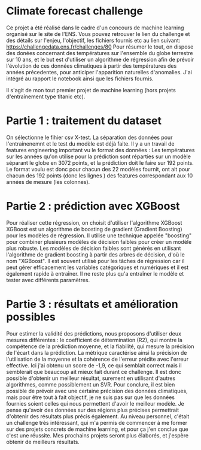 # Climate forecast challenge

Ce projet a été réalisé dans le cadre d'un concours de machine learning organisé sur le site de l'ENS. Vous pouvez retrouver le lien du challenge et des détails sur l'enjeu, l'objectif, les fichiers fournis etc au lien suivant: https://challengedata.ens.fr/challenges/80
Pour résumer le tout, on dispose des donées concernant des températures sur l'ensemble du globe terrestre sur 10 ans, et le but est d'utiliser un algorithme de régression afin de prévoir l'évolution de ces données climatiques à partir des températures des années précedentes, pour anticiper l'apparition naturelles d'anomalies. J'ai intégré au rapport le notebook ainsi que les fichiers fournis.

Il s'agit de mon tout premier projet de machine learning (hors projets d'entraînement type titanic etc).


# Partie 1 : traitement du dataset

On sélectionne le fihier csv X-test. La séparation des données pour l'entrainenemnt et le test du modèle est déjà faite.
Il y a un travail de features engineering important vu le format des données : Les températures sur les années qu'on utilise pour la prédiction sont réparties sur un modèle séparant le globe en 3072 points, et la prédiction doit le faire sur 192 points. Le format voulu est donc pour chacun des 22 modèles fournit, ont ait pour chacun des 192 points (donc les lignes ) des features correspondant aux 10 années de mesure (les colonnes).

# Partie 2 : prédiction avec XGBoost

Pour réaliser cette régression, on choisit d'utiliser l'algorithme XGBoost
XGBoost est un algorithme de boosting de gradient (Gradient Boosting) pour les modèles de régression. Il utilise une technique appelée "boosting" pour combiner plusieurs modèles de décision faibles pour créer un modèle plus robuste. Les modèles de décision faibles sont générés en utilisant l'algorithme de gradient boosting à partir des arbres de décision, d'où le nom "XGBoost". Il est souvent utilisé pour les tâches de régression car il peut gérer efficacement les variables catégoriques et numériques et il est également rapide à entraîner.
Il ne reste plus qu'a entraîner le modèle et tester avec différents paramètres.

# Partie 3 : résultats et amélioration possibles

Pour estimer la validité des prédictions, nous proposons d'utiliser deux mesures différentes : le coefficient de détermination (R2), qui montre la compétence de la prédiction moyenne, et la fiabilité, qui mesure la précision de l'écart dans la prédiction. La métrique caractérise ainsi la précision de l'utilisation de la moyenne et la cohérence de l'erreur prédite avec l'erreur effective.
Ici j'ai obtenu un score de -1,9, ce qui semblait correct mais il semblerait que beaucoup ait mieux fait durant ce challenge. Il est donc possible d'obtenir un meilleur résultat, surement en utilisant d'autres algorithmes, comme possiblement un SVR.
Pour conclure, il est bien possible de prévoir avec une certaine précision des données climatiques, mais pour être tout à fait objectif, je ne suis pas sur que les données fournies soient celles qui nous permettent d'avoir le meilleur modèle. Je pense qu'avoir des données sur des régions plus précises permettrait d'obtenir des résultats plus précis également.
Au niveau personnel, c'était un challenge très intéressant, qui m'a permis de commencer à me former sur des projets concrets de machine learning, et pour ça j'en conclue que c'est une réussite. Mes prochains projets seront plus élaborés, et j'espère obtenir de meilleurs résultats.
